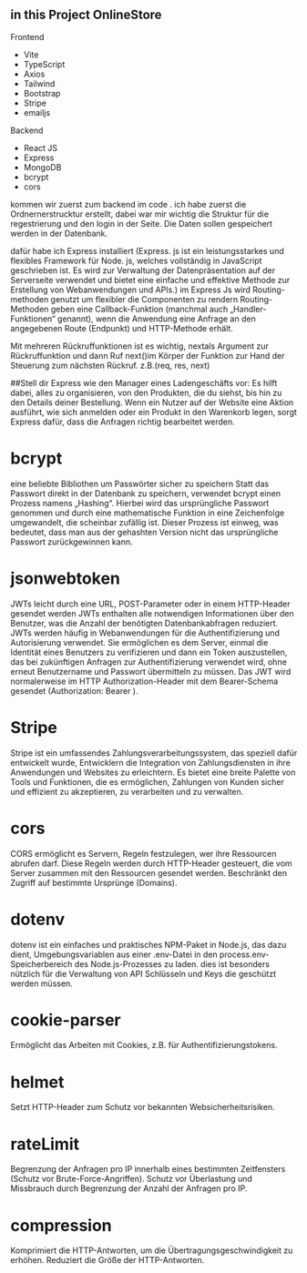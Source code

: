 ## in this Project OnlineStore

Frontend

- Vite
- TypeScript
- Axios
- Tailwind
- Bootstrap
- Stripe
- emailjs

Backend

- React JS
- Express
- MongoDB
- bcrypt
- cors

kommen wir zuerst zum backend im code .
ich habe zuerst die Ordnernerstrucktur erstellt, dabei war mir wichtig die Struktur für die regestrierung und den login in der Seite. Die Daten sollen gespeichert werden in der Datenbank.

dafür habe ich Express installiert (Express. js ist ein leistungsstarkes und flexibles Framework für Node. js, welches vollständig in JavaScript geschrieben ist. Es wird zur Verwaltung der Datenpräsentation auf der Serverseite verwendet und bietet eine einfache und effektive Methode zur Erstellung von Webanwendungen und APIs.)
im Express Js wird Routing-methoden genutzt um flexibler die Componenten zu rendern
Routing-Methoden geben eine Callback-Funktion (manchmal auch „Handler-Funktionen“ genannt), wenn die Anwendung eine Anfrage an den angegebenen Route (Endpunkt) und HTTP-Methode erhält.

Mit mehreren Rückruffunktionen ist es wichtig, nextals Argument zur Rückruffunktion und dann Ruf next()im Körper der Funktion zur Hand der Steuerung zum nächsten Rückruf. z.B.(req, res, next)

##Stell dir Express wie den Manager eines Ladengeschäfts vor: Es hilft dabei, alles zu organisieren, von den Produkten, die du siehst, bis hin zu den Details deiner Bestellung. Wenn ein Nutzer auf der Website eine Aktion ausführt, wie sich anmelden oder ein Produkt in den Warenkorb legen, sorgt Express dafür, dass die Anfragen richtig bearbeitet werden.

# bcrypt

eine beliebte Bibliothen um Passwörter sicher zu speichern
Statt das Passwort direkt in der Datenbank zu speichern, verwendet bcrypt einen Prozess namens „Hashing“. Hierbei wird das ursprüngliche Passwort genommen und durch eine mathematische Funktion in eine Zeichenfolge umgewandelt, die scheinbar zufällig ist. Dieser Prozess ist einweg, was bedeutet, dass man aus der gehashten Version nicht das ursprüngliche Passwort zurückgewinnen kann.

# jsonwebtoken

JWTs leicht durch eine URL, POST-Parameter oder in einem HTTP-Header gesendet werden
JWTs enthalten alle notwendigen Informationen über den Benutzer, was die Anzahl der benötigten Datenbankabfragen reduziert.
JWTs werden häufig in Webanwendungen für die Authentifizierung und Autorisierung verwendet. Sie ermöglichen es dem Server, einmal die Identität eines Benutzers zu verifizieren und dann ein Token auszustellen, das bei zukünftigen Anfragen zur Authentifizierung verwendet wird, ohne erneut Benutzername und Passwort übermitteln zu müssen. Das JWT wird normalerweise im HTTP Authorization-Header mit dem Bearer-Schema gesendet (Authorization: Bearer <token>).

# Stripe

Stripe ist ein umfassendes Zahlungsverarbeitungssystem, das speziell dafür entwickelt wurde, Entwicklern die Integration von Zahlungsdiensten in ihre Anwendungen und Websites zu erleichtern. Es bietet eine breite Palette von Tools und Funktionen, die es ermöglichen, Zahlungen von Kunden sicher und effizient zu akzeptieren, zu verarbeiten und zu verwalten.

# cors

CORS ermöglicht es Servern, Regeln festzulegen, wer ihre Ressourcen abrufen darf. Diese Regeln werden durch HTTP-Header gesteuert, die vom Server zusammen mit den Ressourcen gesendet werden. Beschränkt den Zugriff auf bestimmte Ursprünge (Domains).

# dotenv

dotenv ist ein einfaches und praktisches NPM-Paket in Node.js, das dazu dient, Umgebungsvariablen aus einer .env-Datei in den process.env-Speicherbereich des Node.js-Prozesses zu laden. dies ist besonders nützlich für die Verwaltung von API Schlüsseln und Keys die geschützt werden müssen.

# cookie-parser

Ermöglicht das Arbeiten mit Cookies, z.B. für Authentifizierungstokens.

# helmet
Setzt HTTP-Header zum Schutz vor bekannten Websicherheitsrisiken.

# rateLimit

Begrenzung der Anfragen pro IP innerhalb eines bestimmten Zeitfensters (Schutz vor Brute-Force-Angriffen).
Schutz vor Überlastung und Missbrauch durch Begrenzung der Anzahl der Anfragen pro IP.

# compression

 Komprimiert die HTTP-Antworten, um die Übertragungsgeschwindigkeit zu erhöhen. Reduziert die Größe der HTTP-Antworten.